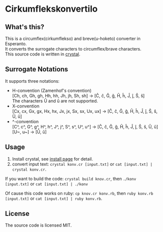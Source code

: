 # Cirkumflekskonvertilo

## What's this?
This is a circumflex(cirkumflekso) and breve(u-hoketo) converter in Esperanto.  
It converts the surrogate characters to circumflex/brave characters.  
This source code is written in [crystal](https://crystal-lang.org). 

## Surrogate Notations
It supports three notations:
- H-convention (Zamenhof's convention)   
  [Ch, ch, Gh, gh, Hh, hh, Jh, jh, Sh, sh] &rarr; [Ĉ, ĉ, Ĝ, ĝ, Ĥ, ĥ, Ĵ, ĵ, Ŝ, ŝ]  
  The characters Ǔ and ǔ are not supported.
- X-convention  
  [Cx, cx, Gx, gx, Hx, hx, Jx, jx, Sx, sx, Ux, ux] &rarr; [Ĉ, ĉ, Ĝ, ĝ, Ĥ, ĥ, Ĵ, ĵ, Ŝ, ŝ, Û, û]
- ^-convention  
[C^, c^, G^, g^, H^, h^, J^, j^, S^, s^, U^, u^] &rarr; [Ĉ, ĉ, Ĝ, ĝ, Ĥ, ĥ, Ĵ, ĵ, Ŝ, ŝ, Û, û]  
[U~, u~] &rarr; [Û, û]

## Usage
1. Install crystal, see [install page](https://crystal-lang.org/install/) for detail.
1. convert input text: `crystal konv.cr [input.txt]` or `cat [input.txt] | crystal konv.cr`.

If you want to build the code: `crystal build knov.cr`, then `./konv [input.txt]` or `cat [input.txt] | ./konv`

Of cause this code works on ruby: `cp knov.cr konv.rb`, then `ruby konv.rb [input.txt]` or `cat [input.txt] | ruby konv.rb`.

## License
The source code is licensed MIT.


